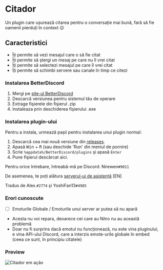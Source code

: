 # Citador
Un plugin care ușurează citarea pentru o conversație mai bună, fară să fie oamenii pierduți în context :wink:

## Caracteristici
- Îți permite să vezi mesajul care o să fie citat
- Îți permite să ştergi un mesaj pe care nu îl vrei citat
- Îți permite să selectezi mesajul pe care îl vrei citat
- Îți permite să schimbi servere sau canale în timp ce citezi

### Instalarea BetterDiscord

1. Mergi pe [site-ul BetterDiscord](https://github.com/rauenzi/BetterDiscordApp/releases/tag/0.2.82)
2. Descarcă versiunea pentru sistemul tău de operare
3. Extrage fişierele din fişierul .zip
4. Instaleaza prin deschiderea fişierului .exe

### Instalarea plugin-ului

Pentru a instala, urmează pașii pentru instalarea unui plugin normal:

1. Descarcă cea mai nouă versiune din [releases](https://github.com/nirewen/Citador/releases).
2. Apasă <kbd>Win</kbd> + <kbd>R</kbd> (sau deschide 'Run' din meniul de pornire)
3. Scrie `%appdata%/BetterDiscord/plugins` şi apasă `Enter`
4. Pune fişierul descărcat aici.

Pentru orice întrebare, întreabă-mă pe Discord: Nirewen`#9011`

De asemenea, te poți alătura [serverul-ui de asistență](https://discord.gg/tQrdqKG) [EN]


Tradus de Alex.`#2774` și YoshiFan13`#4985`

### Erori cunoscute
- [ ] Emoturile Globale / Emoturile unui server ar putea să nu apară
- Acesta nu voi repara, deoarece cei care au Nitro nu au această problemă
- Doar nu fi surprins dacă emotul nu funcționează, nu este vina pluginului, e vina API-ului Discord, care a interzis emote-urile globale în embed (ceea ce sunt, în principiu citatele)

### Preview
![Citador em ação](http://nirewen.s-ul.eu/02Tcv6ZT.gif)